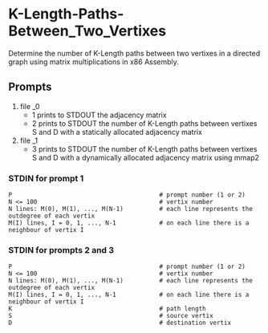 # K-Length-Paths-Between_Two_Vertixes
Determine the number of K-Length paths between two vertixes in a directed graph using matrix multiplications in x86 Assembly.
## Prompts
1. file _0
    - 1 prints to STDOUT the adjacency matrix
    - 2 prints to STDOUT the number of K-Length paths between vertixes S and D with a statically allocated adjacency matrix
2. file _1
    - 3 prints to STDOUT the number of K-Length paths between vertixes S and D with a dynamically allocated adjacency matrix using mmap2

### STDIN for prompt 1
```
P                                         # prompt number (1 or 2)
N <= 100                                  # vertix number 
N lines: M(0), M(1), ..., M(N-1)          # each line represents the outdegree of each vertix
M(I) lines, I = 0, 1, ..., N-1            # on each line there is a neighbour of vertix I
```

### STDIN for prompts 2 and 3
```
P                                         # prompt number (1 or 2)
N <= 100                                  # vertix number 
N lines: M(0), M(1), ..., M(N-1)          # each line represents the outdegree of each vertix
M(I) lines, I = 0, 1, ..., N-1            # on each line there is a neighbour of vertix I
K                                         # path length
S                                         # source vertix
D                                         # destination vertix
```
